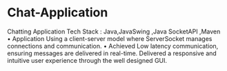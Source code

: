 # Chat-Application
Chatting Application Tech Stack : Java,JavaSwing ,Java SocketAPI ,Maven • Application Using a client-server model where ServerSocket manages connections and communication. • Achieved Low latency communication, ensuring messages are delivered in real-time. Delivered a responsive and  intuitive user experience through the well designed GUI.
